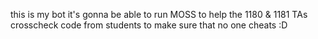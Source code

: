 this is my bot
it's gonna be able to run MOSS
to help the 1180 & 1181 TAs crosscheck code from students to make sure that no one cheats
:D